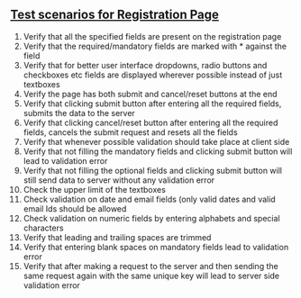 ## [Test scenarios for Registration Page](http://artoftesting.com/manualTesting/registration.html)

1. Verify that all the specified fields are present on the registration page
2. Verify that the required/mandatory fields are marked with * against the field
3. Verify that for better user interface dropdowns, radio buttons and checkboxes etc fields are displayed wherever possible instead of just textboxes
4. Verify the page has both submit and cancel/reset buttons at the end
5. Verify that clicking submit button after entering all the required fields, submits the data to the server
6. Verify that clicking cancel/reset button after entering all the required fields, cancels the submit request and resets all the fields
7. Verify that whenever possible validation should take place at client side
8. Verify that not filling the mandatory fields and clicking submit button will lead to validation error
9. Verify that not filling the optional fields and clicking submit button will still send data to server without any validation error
10. Check the upper limit of the textboxes
11. Check validation on date and email fields (only valid dates and valid email Ids should be allowed
12. Check validation on numeric fields by entering alphabets and special characters
13. Verify that leading and trailing spaces are trimmed
14. Verify that entering blank spaces on mandatory fields lead to validation error
15. Verify that after making a request to the server and then sending the same request again with the same unique key will lead to server side validation error
